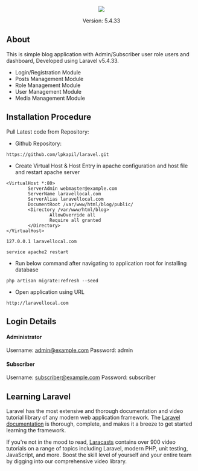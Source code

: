<p align="center"><img src="https://laravel.com/assets/img/components/logo-laravel.svg"></p>

<p align="center">
Version: 5.4.33
</p>

## About

This is simple blog application with Admin/Subscriber user role users and dashboard, Developed using Laravel v5.4.33. 

- Login/Registration Module
- Posts Management Module
- Role Management Module
- User Management Module
- Media Management Module

## Installation Procedure

Pull Latest code from Repository: 

- Github Repository: 

`https://github.com/lpkapil/laravel.git`

- Create Virtual Host & Host Entry in apache configuration and host file and restart apache server

```
<VirtualHost *:80>
        ServerAdmin webmaster@example.com
        ServerName laravellocal.com
        ServerAlias laravellocal.com
        DocumentRoot /var/www/html/blog/public/
        <Directory /var/www/html/blog>
                AllowOverride all
                Require all granted
        </Directory>
</VirtualHost>
```

`127.0.0.1 laravellocal.com`

`service apache2 restart`

- Run below command after navigating to application root for installing database

`php artisan migrate:refresh --seed`

- Open application using URL

`http://laravellocal.com`

## Login Details

#### Administrator #### 

Username: admin@example.com
Password: admin

#### Subscriber ####

Username: subscriber@example.com
Password: subscriber

## Learning Laravel

Laravel has the most extensive and thorough documentation and video tutorial library of any modern web application framework. The [Laravel documentation](https://laravel.com/docs) is thorough, complete, and makes it a breeze to get started learning the framework.

If you're not in the mood to read, [Laracasts](https://laracasts.com) contains over 900 video tutorials on a range of topics including Laravel, modern PHP, unit testing, JavaScript, and more. Boost the skill level of yourself and your entire team by digging into our comprehensive video library.
